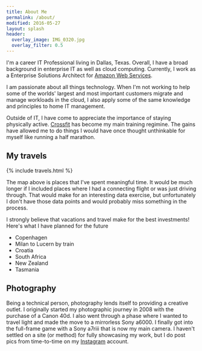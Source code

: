 ```yaml
---
title: About Me
permalink: /about/
modified: 2016-05-27
layout: splash
header:
  overlay_image: IMG_0320.jpg
  overlay_filter: 0.5
---
```

I'm a career IT Professional living in Dallas, Texas. Overall, I have a broad background in enterprise IT as well as cloud computing. Currently, I work as a Enterprise Solutions Architect for [Amazon Web Services](http://aws.amazon.com/).

I am passionate about all things technology. When I'm not working to help some of the worlds' largest and most important customers migrate and manage workloads in the cloud, I also apply some of the same knowledge and principles to home IT management.

Outside of IT, I have come to appreciate the importance of staying physically active. [Crossfit](http://www.crossfit.com/) has become my main training regimine. The gains have allowed me to do things I would have once thought unthinkable for myself like running a half marathon.

## My travels

{% include travels.html %}

The map above is places that I've spent meaningful time. It would be much longer if I included places where I had a connecting flight or was just driving through. That would make for an interesting data exercise, but unfortunately I don't have those data points and would probably miss something in the process.

I strongly believe that vacations and travel make for the best investments! Here's what I have planned for the future

- Copenhagen
- Milan to Lucern by train
- Croatia
- South Africa
- New Zealand
- Tasmania

## Photography

Being a technical person, photography lends itself to providing a creative outlet. I originally started my photographic journey in 2008 with the purchase of a Canon 40d. I also went through a phase where I wanted to travel light and made the move to a mirrorless Sony a6000. I finally got into the full-frame game with a Sony a7riii that is now my main camera. I haven't settled on a site (or method) for fully showcasing my work, but I do post pics from time-to-time on my [Instagram](https://www.instagram.com/ronnie.eichler/) account.
